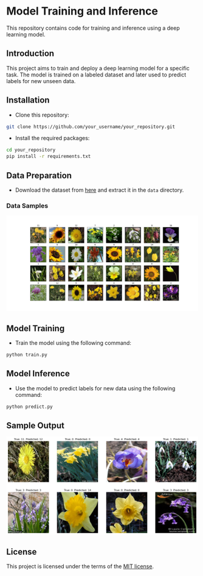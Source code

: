 # Model Training and Inference

This repository contains code for training and inference using a deep learning model.


## Introduction
This project aims to train and deploy a deep learning model for a specific task. The model is trained on a labeled dataset and later used to predict labels for new unseen data.

## Installation
- Clone this repository:

```bash
git clone https://github.com/your_username/your_repository.git
```

- Install the required packages:

```bash
cd your_repository
pip install -r requirements.txt
```

## Data Preparation
- Download the dataset from [here](https://www.kaggle.com/c/dogs-vs-cats/data) and extract it in the `data` directory.

### Data Samples 
![Data Samples](Figures/plot.png)

## Model Training
- Train the model using the following command:

```bash
python train.py
```

## Model Inference
- Use the model to predict labels for new data using the following command:

```bash
python predict.py
```

## Sample Output

![Sample Output](Figures/prediction_plot_2.png)

## License
This project is licensed under the terms of the [MIT license]().
